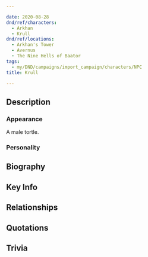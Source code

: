 ```yaml
---

date: 2020-08-28
dnd/ref/characters:
  - Arkhan
  - Krull
dnd/ref/locations:
  - Arkhan's Tower
  - Avernus
  - The Nine Hells of Baator
tags:
  - my/DND/campaigns/import_campaign/characters/NPC
title: Krull

---
```


## Description

### Appearance

A male tortle.

### Personality

## Biography



## Key Info

## Relationships

## Quotations

## Trivia
